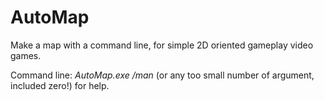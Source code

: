 # AutoMap
Make a map with a command line, for simple 2D oriented gameplay video games.

Command line: *AutoMap.exe /man* (or any too small number of argument, included zero!) for help.
